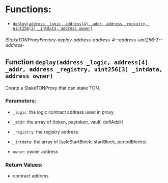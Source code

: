 # Functions:

- [`deploy(address _logic, address[4] _addr, address _registry, uint256[3] _intdata, address owner)`](#IStakeTONProxyFactory-deploy-address-address-4--address-uint256-3--address-)

###### IStakeTONProxyFactory-deploy-address-address-4--address-uint256-3--address-

## Function `deploy(address _logic, address[4] _addr, address _registry, uint256[3] _intdata, address owner)`

Create a StakeTONProxy that can stake TON.

### Parameters:

- `_logic`: the logic contract address used in proxy

- `_addr`: the array of [token, paytoken, vault, defiAddr]

- `_registry`: the registry address

- `_intdata`: the array of [saleStartBlock, startBlock, periodBlocks]

- `owner`:  owner address

### Return Values:

- contract address
